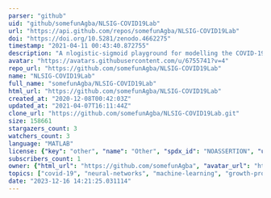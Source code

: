 ```yaml
---
parser: "github"
uid: "github/somefunAgba/NLSIG-COVID19Lab"
url: "https://api.github.com/repos/somefunAgba/NLSIG-COVID19Lab"
doi: "https://doi.org/10.5281/zenodo.4662275"
timestamp: "2021-04-11 00:43:40.872755"
description: "A nlogistic-sigmoid playground for modelling the COVID-19 pandemic growth"
avatar: "https://avatars.githubusercontent.com/u/6755741?v=4"
repo_url: "https://github.com/somefunAgba/NLSIG-COVID19Lab"
name: "NLSIG-COVID19Lab"
full_name: "somefunAgba/NLSIG-COVID19Lab"
html_url: "https://github.com/somefunAgba/NLSIG-COVID19Lab"
created_at: "2020-12-08T00:42:03Z"
updated_at: "2021-04-07T16:11:44Z"
clone_url: "https://github.com/somefunAgba/NLSIG-COVID19Lab.git"
size: 158661
stargazers_count: 3
watchers_count: 3
language: "MATLAB"
license: {"key": "other", "name": "Other", "spdx_id": "NOASSERTION", "url": null, "node_id": "MDc6TGljZW5zZTA="}
subscribers_count: 1
owner: {"html_url": "https://github.com/somefunAgba", "avatar_url": "https://avatars.githubusercontent.com/u/6755741?v=4", "login": "somefunAgba", "type": "User"}
topics: ["covid-19", "neural-networks", "machine-learning", "growth-process", "epidemiology", "logistic-regression", "optimization", "matlab", "yir", "deaths", "infections", "logistic-metrics", "peak"]
date: "2023-12-16 14:21:25.031114"
---
```

